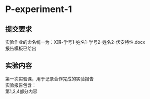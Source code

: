 # P-experiment-1

## 提交要求
实验作业的命名统一为：X班-学号1-姓名1-学号2-姓名2-伏安特性.docx<br>
报告模板已给出<br>

## 实验内容
第一次实验课，用于记录合作完成的实验报告<br>
实验报告包含：<br>
第1,2,4部分内容